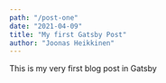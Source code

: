 ```yaml
---
path: "/post-one"
date: "2021-04-09"
title: "My first Gatsby Post"
author: "Joonas Heikkinen"
---
```


This is my very first blog post in Gatsby